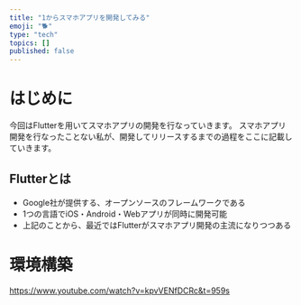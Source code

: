```yaml
---
title: "1からスマホアプリを開発してみる"
emoji: "🐕"
type: "tech"
topics: []
published: false
---
```


# はじめに
今回はFlutterを用いてスマホアプリの開発を行なっていきます。
スマホアプリ開発を行なったことない私が、開発してリリースするまでの過程をここに記載していきます。

## Flutterとは
- Google社が提供する、オープンソースのフレームワークである
- 1つの言語でiOS・Android・Webアプリが同時に開発可能
- 上記のことから、最近ではFlutterがスマホアプリ開発の主流になりつつある

# 環境構築
https://www.youtube.com/watch?v=kpvVENfDCRc&t=959s

